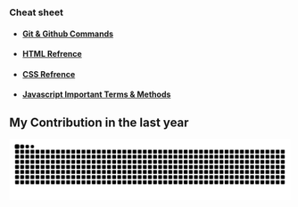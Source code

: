 ### Cheat sheet 
  - #### [Git & Github Commands](https://github.com/ohm-vishwa/Web-Development/blob/main/git_and_github.md)

  - #### [HTML Refrence](https://developer.mozilla.org/en-US/docs/Web/HTML/Element/)

- #### [CSS Refrence](https://developer.mozilla.org/en-US/docs/Web/CSS/Reference)

- #### [Javascript Important Terms & Methods](https://github.com/ohm-vishwa/Web-Development/blob/main/javaScript.md)

## My Contribution in the last year
<picture>
  <source media="(prefers-color-scheme: dark)" srcset="https://raw.githubusercontent.com/ohm-vishwa/ohm-vishwa/output/github-contribution-grid-snake-dark.svg">
  <source media="(prefers-color-scheme: light)" srcset="https://raw.githubusercontent.com/ohm-vishwa/ohm-vishwa/output/github-contribution-grid-snake.svg">
  <img alt="github contribution grid snake animation" src="https://raw.githubusercontent.com/ohm-vishwa/ohm-vishwa/output/github-contribution-grid-snake-dark.svg">
</picture>